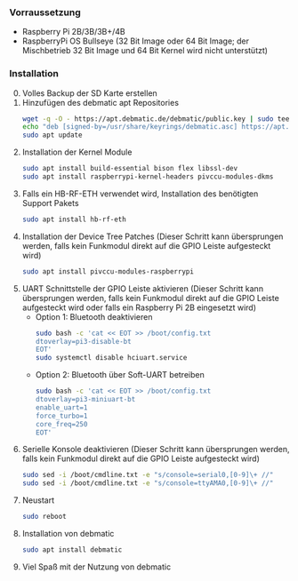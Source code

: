 ### Vorraussetzung

* Raspberry Pi 2B/3B/3B+/4B
* RaspberryPi OS Bullseye (32 Bit Image oder 64 Bit Image; der Mischbetrieb 32 Bit Image und 64 Bit Kernel wird nicht unterstützt)

### Installation
0. Volles Backup der SD Karte erstellen
1. Hinzufügen des debmatic apt Repositories
   ```bash
   wget -q -O - https://apt.debmatic.de/debmatic/public.key | sudo tee /usr/share/keyrings/debmatic.asc
   echo "deb [signed-by=/usr/share/keyrings/debmatic.asc] https://apt.debmatic.de/debmatic stable main" | sudo tee /etc/apt/sources.list.d/debmatic.list
   sudo apt update
   ```
3. Installation der Kernel Module
   ```bash
   sudo apt install build-essential bison flex libssl-dev
   sudo apt install raspberrypi-kernel-headers pivccu-modules-dkms
   ```
4. Falls ein HB-RF-ETH verwendet wird, Installation des benötigten Support Pakets
   ```bash
   sudo apt install hb-rf-eth
   ```
5. Installation der Device Tree Patches (Dieser Schritt kann übersprungen werden, falls kein Funkmodul direkt auf die GPIO Leiste aufgesteckt wird)
   ```bash
   sudo apt install pivccu-modules-raspberrypi
   ```
6. UART Schnittstelle der GPIO Leiste aktivieren (Dieser Schritt kann übersprungen werden, falls kein Funkmodul direkt auf die GPIO Leiste aufgesteckt wird oder falls ein Raspberry Pi 2B eingesetzt wird)
   * Option 1: Bluetooth deaktivieren
      ```bash
      sudo bash -c 'cat << EOT >> /boot/config.txt
      dtoverlay=pi3-disable-bt
      EOT'
      sudo systemctl disable hciuart.service
      ```
   * Option 2: Bluetooth über Soft-UART betreiben
      ```bash
      sudo bash -c 'cat << EOT >> /boot/config.txt
      dtoverlay=pi3-miniuart-bt
      enable_uart=1
      force_turbo=1
      core_freq=250
      EOT'
      ```
7. Serielle Konsole deaktivieren (Dieser Schritt kann übersprungen werden, falls kein Funkmodul direkt auf die GPIO Leiste aufgesteckt wird)
   ```bash
   sudo sed -i /boot/cmdline.txt -e "s/console=serial0,[0-9]\+ //"
   sudo sed -i /boot/cmdline.txt -e "s/console=ttyAMA0,[0-9]\+ //"
   ```
8. Neustart
   ```bash
   sudo reboot
   ```
9. Installation von debmatic
   ```bash
   sudo apt install debmatic
   ```
10. Viel Spaß mit der Nutzung von debmatic

